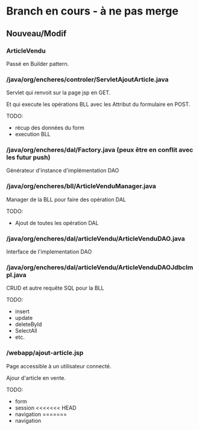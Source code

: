 # Branch en cours - à ne pas merge

## Nouveau/Modif
### ArticleVendu
Passé en Builder pattern.
### /java/org/encheres/controler/ServletAjoutArticle.java
Servlet qui renvoit sur la page jsp en GET.

Et qui execute les opérations BLL avec les Attribut du formulaire en POST.

TODO:
- récup des données du form
- execution BLL
### /java/org/encheres/dal/Factory.java (peux être en conflit avec les futur push)
Générateur d'instance d'implémentation DAO
### /java/org/encheres/bll/ArticleVenduManager.java
Manager de la BLL pour faire des opération DAL

TODO:
- Ajout de toutes les opération DAL
### /java/org/encheres/dal/articleVendu/ArticleVenduDAO.java
Interface de l'implementation DAO
### /java/org/encheres/dal/articleVendu/ArticleVenduDAOJdbcImpl.java
CRUD et autre requête SQL pour la BLL

TODO:
- insert
- update
- deleteById
- SelectAll
- etc.
### /webapp/ajout-article.jsp
Page accessible à un utilisateur connecté.

Ajour d'article en vente.

TODO:
- form
- session
<<<<<<< HEAD
- navigation
=======
- navigation
